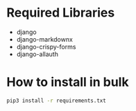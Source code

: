 # Required Libraries
- django
- django-markdownx
- django-crispy-forms
- django-allauth

# How to install in bulk
```bash
pip3 install -r requirements.txt
```
